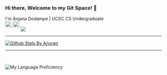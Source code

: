 ### Hi there, Welcome to my Git Space! 👋
 I'm Anjana Dodampe | UCSC CS Undergraduate 
<br/>
<a href="https://twitter.com/AiSER_HD">
  <img align="left" alt="Hemant Joshi| Twitter" width="22px" src="https://cdn.jsdelivr.net/npm/simple-icons@v3/icons/twitter.svg" />
</a>
<a href="https://www.linkedin.com/in/anjanadodampe/">
  <img align="left" alt="Linkedin" width="22px" src="https://cdn.jsdelivr.net/npm/simple-icons@v3/icons/linkedin.svg" />
</a>
<br/>
![](https://visitor-badge.glitch.me/badge?page_id=anjana-dodampe)
<br />
<hr>


[![Github Stats By Anurag](https://github-readme-stats.vercel.app/api?username=anjana-dodampe&show_icons=true&title_color=fff&icon_color=191970&text_color=191970&bg_color=F0F8FF)](https://github.com/anuraghazra/github-readme-stats)

*************

<br />


![My Language Proficiency](https://github-readme-stats.vercel.app/api/top-langs/?username=anjana-dodampe&layout=compact)
<!--
**anjana-dodampe/anjana-dodampe** is a ✨ _special_ ✨ repository because its `README.md` (this file) appears on your GitHub profile.

Here are some ideas to get you started:

- 🔭 I’m currently working on ...
- 🌱 I’m currently learning ...
- 👯 I’m looking to collaborate on ...
- 🤔 I’m looking for help with ...
- 💬 Ask me about ...
- 📫 How to reach me: ...
- 😄 Pronouns: ...
- ⚡ Fun fact: ...
-->
